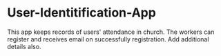 # User-Identitification-App
This app keeps  records of users' attendance in church. The workers can register and receives email on successfully registration. Add additional details also.

